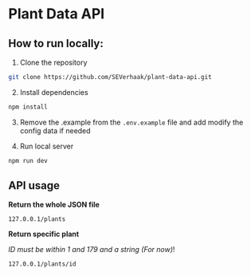 # Plant Data API

## How to run locally:

1. Clone the repository
```bash
git clone https://github.com/SEVerhaak/plant-data-api.git
```

2. Install dependencies
```bash
npm install
```

3. Remove the .example from the `.env.example` file and add modify the config data if needed

4. Run local server
```bash
npm run dev
```

## API usage

**Return the whole JSON file**

`127.0.0.1/plants`

**Return specific plant**

*ID must be within 1 and 179 and a string (For now)*!

`127.0.0.1/plants/id`

